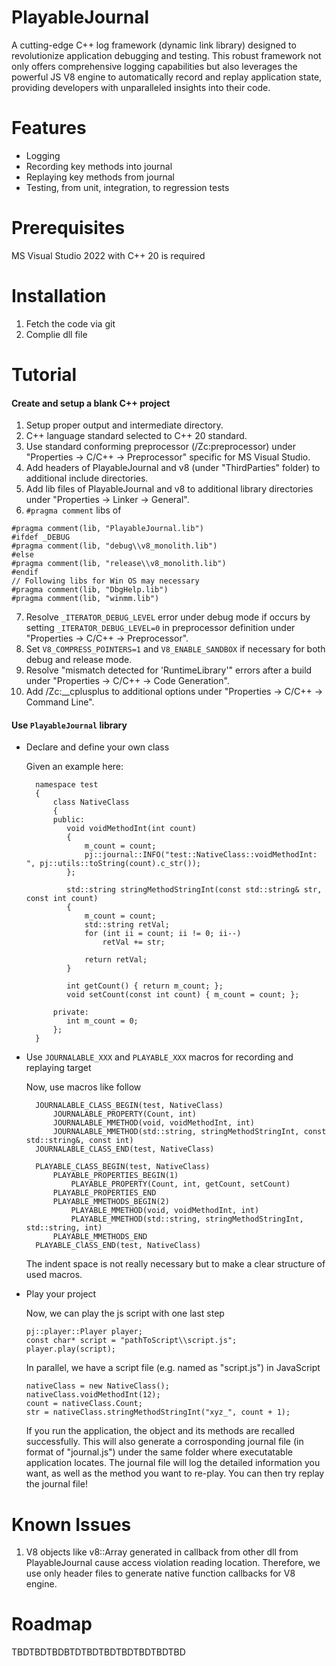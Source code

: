 # PlayableJournal
A cutting-edge C++ log framework (dynamic link library) designed to revolutionize application debugging and testing. This robust framework not only offers comprehensive logging capabilities but also leverages the powerful JS V8 engine to automatically record and replay application state, providing developers with unparalleled insights into their code.
# Features
- Logging
- Recording key methods into journal
- Replaying key methods from journal
- Testing, from unit, integration, to regression tests
# Prerequisites
MS Visual Studio 2022 with C++ 20 is required
# Installation
1. Fetch the code via git
2. Complie dll file
# Tutorial
#### Create and setup a blank C++ project
1. Setup proper output and intermediate directory.
2. C++ language standard selected to C++ 20 standard.
3. Use standard conforming preprocessor (/Zc:preprocessor) under "Properties -> C/C++ -> Preprocessor" specific for MS Visual Studio.
4. Add headers of PlayableJournal and v8 (under "ThirdParties" folder) to additional include directories.
5. Add lib files of PlayableJournal and v8 to additional library directories under "Properties -> Linker -> General".
6. `#pragma comment` libs of 
```
#pragma comment(lib, "PlayableJournal.lib")
#ifdef _DEBUG
#pragma comment(lib, "debug\\v8_monolith.lib")
#else
#pragma comment(lib, "release\\v8_monolith.lib")
#endif
// Following libs for Win OS may necessary
#pragma comment(lib, "DbgHelp.lib")
#pragma comment(lib, "winmm.lib")
```
7. Resolve `_ITERATOR_DEBUG_LEVEL` error under debug mode if occurs by setting `_ITERATOR_DEBUG_LEVEL=0` in preprocessor definition under "Properties -> C/C++ -> Preprocessor".
8. Set `V8_COMPRESS_POINTERS=1` and `V8_ENABLE_SANDBOX` if necessary for both debug and release mode.
9. Resolve "mismatch detected for 'RuntimeLibrary'" errors after a build under "Properties -> C/C++ -> Code Generation".
10. Add /Zc:__cplusplus to additional options under "Properties -> C/C++ -> Command Line".
#### Use `PlayableJournal` library
- Declare and define your own class

  Given an example here:
  ```
    namespace test
    {
        class NativeClass
        {
        public:
           void voidMethodInt(int count) 
           {
               m_count = count;
               pj::journal::INFO("test::NativeClass::voidMethodInt: ", pj::utils::toString(count).c_str());
           };
        
           std::string stringMethodStringInt(const std::string& str, const int count)
           {
               m_count = count;
               std::string retVal;
               for (int ii = count; ii != 0; ii--)
                   retVal += str;
        
               return retVal;
           }
        
           int getCount() { return m_count; };
           void setCount(const int count) { m_count = count; };
        
        private:
           int m_count = 0;
        };
    }
  ```
- Use `JOURNALABLE_XXX` and `PLAYABLE_XXX` macros for recording and replaying target

  Now, use macros like follow
  ```
    JOURNALABLE_CLASS_BEGIN(test, NativeClass)
        JOURNALABLE_PROPERTY(Count, int)
        JOURNALABLE_MMETHOD(void, voidMethodInt, int)
        JOURNALABLE_MMETHOD(std::string, stringMethodStringInt, const std::string&, const int)
    JOURNALABLE_CLASS_END(test, NativeClass)
    
    PLAYABLE_CLASS_BEGIN(test, NativeClass)
        PLAYABLE_PROPERTIES_BEGIN(1)
            PLAYABLE_PROPERTY(Count, int, getCount, setCount)
        PLAYABLE_PROPERTIES_END
        PLAYABLE_MMETHODS_BEGIN(2)
            PLAYABLE_MMETHOD(void, voidMethodInt, int)
            PLAYABLE_MMETHOD(std::string, stringMethodStringInt, std::string, int)
        PLAYABLE_MMETHODS_END
    PLAYABLE_ClASS_END(test, NativeClass)
  ```
  The indent space is not really necessary but to make a clear structure of used macros.
- Play your project
  
  Now, we can play the js script with one last step
  ```
  pj::player::Player player;
  const char* script = "pathToScript\\script.js";
  player.play(script);
  ```
  In parallel, we have a script file (e.g. named as "script.js") in JavaScript
  ```
  nativeClass = new NativeClass();
  nativeClass.voidMethodInt(12);
  count = nativeClass.Count;
  str = nativeClass.stringMethodStringInt("xyz_", count + 1);
  ```
  If you run the application, the object and its methods are recalled successfully. This will also generate a corrosponding journal file (in format of "journal.js") under the same folder where executatable application locates. The journal file will log the detailed information you want, as well as the method you want to re-play. You can then try replay the journal file!
# Known Issues
1. V8 objects like v8::Array generated in callback from other dll from PlayableJournal cause access violation reading location. Therefore, we use only header files to generate native function callbacks for V8 engine.
# Roadmap
TBDTBDTBDBTDTBDTBDTBDTBDTBDTBD

